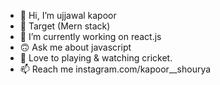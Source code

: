 - 👋 Hi, I’m ujjawal kapoor 
- 🎯 Target (Mern stack)
- 🌱 I’m currently working on react.js
- 🙃 Ask me about javascript 
- 💞️ Love to playing & watching cricket.
- 📫 Reach me instagram.com/kapoor__shourya 

<!---
ujjawal-12/ujjawal-12 is a ✨ special ✨ repository because its `README.md` (this file) appears on your GitHub profile.
You can click the Preview link to take a look at your changes.
--->
